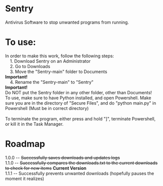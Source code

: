 # Sentry
Antivirus Software to stop unwanted programs from running.
# To use:
In order to make this work, follow the following steps:\
&nbsp; &nbsp; 1. Download Sentry on an Administrator\
&nbsp; &nbsp; 2. Go to Downloads\
&nbsp; &nbsp; 3. Move the "Sentry-main" folder to Documents\
**Important!**\
&nbsp; &nbsp; 4. Rename the "Sentry-main" to "Sentry"\
**Important!**\
Do NOT put the Sentry folder in any other folder, other than Documents!\
To use, make sure to have Python installed, and open Powershell. Make sure you are in the directory of "Secure Files", and do "python main.py" in Powershell (Must be in correct directory)\
<br>
To terminate the program, either press and hold "]", terminate Powershell, or kill it in the Task Manager.
# Roadmap
1.0.0 -- <s>Successfully saves downloads and updates logs</s>\
1.1.0 -- <s>Successfully compares the downloads.txt to the current downloads to check for new items</s> **Current Version**\
1.1.1 -- Successfully prevents unwanted downloads (hopefully pauses the moment it realizes)
